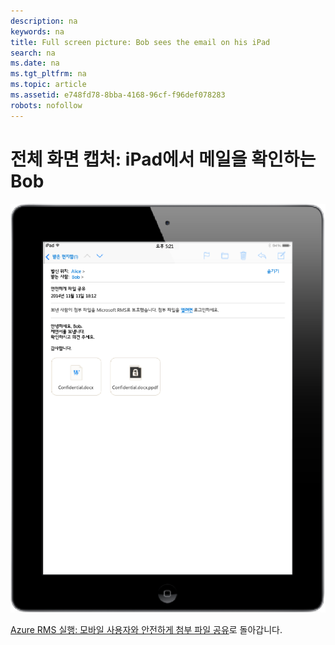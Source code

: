 ```yaml
---
description: na
keywords: na
title: Full screen picture: Bob sees the email on his iPad
search: na
ms.date: na
ms.tgt_pltfrm: na
ms.topic: article
ms.assetid: e748fd78-8bba-4168-96cf-f96def078283
robots: nofollow
---
```

# 전체 화면 캡처: iPad에서 메일을 확인하는 Bob
![](../Image/AzRMS_StoryboardEmaill2.PNG)

[Azure RMS 실행: 모바일 사용자와 안전하게 첨부 파일 공유](http://technet.microsoft.com/library/jj585026.aspx)로 돌아갑니다.


